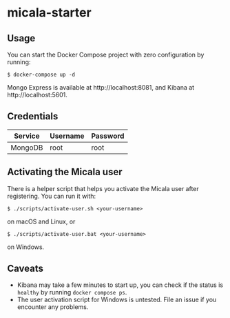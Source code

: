 # micala-starter

## Usage

You can start the Docker Compose project with zero configuration by running:

```shell
$ docker-compose up -d
```

Mongo Express is available at http://localhost:8081, and Kibana at http://localhost:5601.

## Credentials

| Service | Username | Password |
|---------|----------|----------|
| MongoDB | root     | root     |

## Activating the Micala user

There is a helper script that helps you activate the Micala user after registering. You can run it with:

```shell
$ ./scripts/activate-user.sh <your-username>
```

on macOS and Linux, or

```shell
$ ./scripts/activate-user.bat <your-username>
```

on Windows.

## Caveats

- Kibana may take a few minutes to start up, you can check if the status is `healthy` by running `docker compose ps`.
- The user activation script for Windows is untested. File an issue if you encounter any problems.
